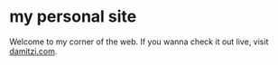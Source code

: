 # my personal site

Welcome to my corner of the web. If you wanna check it out live, visit [damitzi.com](https://damitzi.com).

